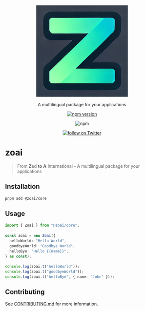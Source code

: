 <p align="center">
    <img src="static/logo.png" width="300" alt="@zoai/core" />
</p>

<p align="center">
    A multilingual package for your applications
</p>

<div align="center">

[![npm version](https://badge.fury.io/js/@zoai%2Fcore.svg)](https://badge.fury.io/js/@zoai%2Fcore)

![npm](https://img.shields.io/npm/dw/@zoai/core)

<a href="https://twitter.com/intent/follow?screen_name=GhMaziyar">
<img src="https://img.shields.io/twitter/follow/GhMaziyar?style=social&logo=x"
            alt="follow on Twitter"></a>

</div>

# zoai

> From **Z**ed **to** **A** **I**nternational - A multilingual package for your applications

## Installation

```sh
pnpm add @zoai/core
```

## Usage

```ts
import { Zoai } from "@zoai/core";

const zoai = new Zoai({
  helloWorld: "Hello World",
  goodbyeWorld: "Goodbye World",
  helloBye: "Hello {{name}}",
} as const);

console.log(zoai.t("helloWorld"));
console.log(zoai.t("goodbyeWorld"));
console.log(zoai.t("helloBye", { name: "John" }));
```

## Contributing

See [CONTRIBUTING.md](CONTRIBUTING.md) for more information.
